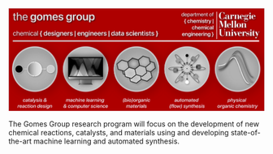 ![Gomes Group panel](gomesGroup_panel.png)


          
The Gomes Group research program will focus on the development of new chemical reactions, catalysts, and materials using and developing state-of-the-art machine learning and automated synthesis.
